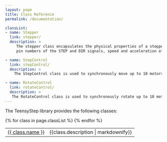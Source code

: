 ```yaml
---
layout: page
title: Class Reference
permalink: /documentation/

classList:
- name: Stepper
  link: stepper/
  description: > 
     The stepper class encapsulates the physical properties of a stepper motor like
     pin numbers of the STEP and DIR signals, speed and acceleration of the motor.

- name: StepControl
  link: stepControl/
  description: > 
    The StepControl class is used to synchronously move up to 10 motors to their target positions.

- name: RotateControl
  link: rotateControl/
  description: > 
   The RotateControl class is used to synchronously rotate up to 10 motors. 
---
```


The TeensyStep library provides the following classes: 

<table>
{% for class in page.classList %}
  <tr>
    <td> <a href="{{ class.link }}">{{ class.name }}</a></td>
    <td>{{class.description | markdownify}}</td>
  </tr>  
{% endfor %}
</table>

